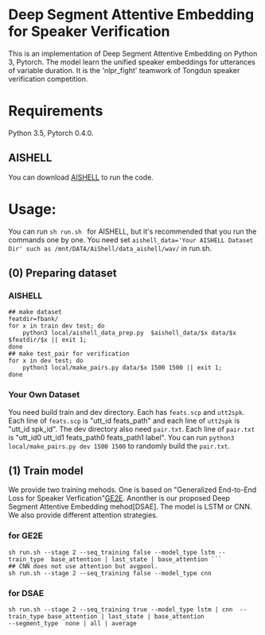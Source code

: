 # Deep Segment Attentive Embedding for Speaker Verification

This is an implementation of Deep Segment Attentive Embedding on Python 3, Pytorch. The model learn the unified speaker embeddings for utterances of variable duration. It is the 'nlpr_fight' teamwork of Tongdun speaker verification  competition. 

# Requirements
Python 3.5, Pytorch 0.4.0.
## AISHELL
You can download [AISHELL](http://www.aishelltech.com/kysjcp) to run the code.

# Usage:
You can run ```sh run.sh ``` for AISHELL, but it's recommended that you run the commands one by one. You need set ```aishell_data='Your AISHELL Dataset Dir' such as /mnt/DATA/AiShell/data_aishell/wav/``` in run.sh.

## (0) Preparing dataset
### AISHELL
``` 
## make dataset
featdir=fbank/
for x in train dev test; do
    python3 local/aishell_data_prep.py  $aishell_data/$x data/$x $featdir/$x || exit 1;
done 
## make test_pair for verification
for x in dev test; do
    python3 local/make_pairs.py data/$x 1500 1500 || exit 1;
done 
```
### Your Own Dataset
You need build train and dev directory. Each has ```feats.scp``` and ```utt2spk```.  Each line of ```feats.scp``` is "utt_id feats_path" and each line of ```utt2spk``` is "utt_id spk_id". The dev directory also need ```pair.txt```. Each line of ```pair.txt``` is "utt_id0 utt_id1 feats_path0 feats_path1 label". You can run ```python3 local/make_pairs.py dev 1500 1500``` to randomly build the ```pair.txt```.

## (1) Train model
We provide two training mehods. One is based on "Generalized End-to-End Loss for Speaker Verfication"[GE2E](https://ieeexplore.ieee.org/stamp/stamp.jsp?tp=&arnumber=8462665). Anonther is our proposed Deep Segment Attentive Embedding mehod[DSAE]. The model is LSTM or CNN. We also provide different attention strategies. 
### for GE2E
```
sh run.sh --stage 2 --seq_training false --model_type lstm --train_type  base_attention | last_state | base_attention ```   
## CNN does not use attention but avgpool.
sh run.sh --stage 2 --seq_training false --model_type cnn 
```
### for DSAE
```                                                                                                                           
sh run.sh --stage 2 --seq_training true --model_type lstm | cnn  --train_type base_attention | last_state | base_attention 
--segment_type  none | all | average
``` 
